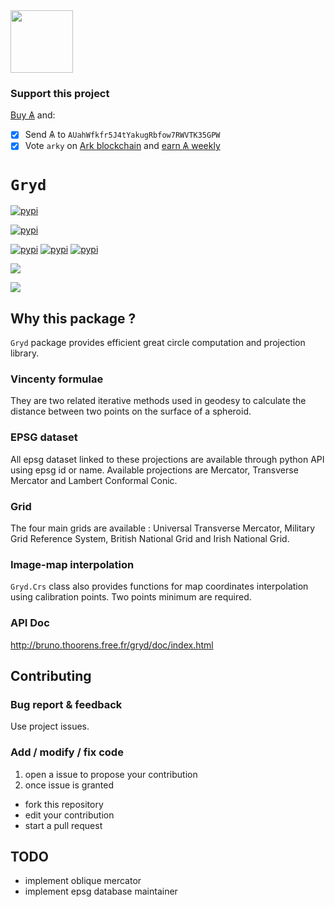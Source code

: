 <img src="http://bruno.thoorens.free.fr/img/gryd.png" height="100px" />

### Support this project

[Buy &#1126;](https://bittrex.com/Account/Register?referralCode=NW5-DQO-QMT) and:
  * [X] Send &#1126; to `AUahWfkfr5J4tYakugRbfow7RWVTK35GPW`
  * [X] Vote `arky` on [Ark blockchain](https://explorer.ark.io) and [earn &#1126; weekly](http://dpos.arky-delegate.info/arky)

# `Gryd`
[![pypi](https://img.shields.io/pypi/l/Gryd.svg?style=flat-square)](http://bruno.thoorens.free.fr/licences/gryd.html)

[![pypi](https://img.shields.io/pypi/pyversions/Gryd.svg?style=flat-square)](https://pypi.python.org/pypi/Gryd)

[![pypi](https://img.shields.io/pypi/v/Gryd.svg?style=flat-square)](https://pypi.python.org/pypi/Gryd)
[![pypi](https://img.shields.io/pypi/dm/Gryd.svg?style=flat-square)](https://pypi.python.org/pypi/Gryd)
[![pypi](https://img.shields.io/badge/wheel-yes-brightgreen.svg?style=flat-square)](https://pypi.python.org/pypi/Gryd)

[<img src="https://assets.gratipay.com/gratipay.svg?etag=3tGiSB5Uw_0-oWiLLxAqpQ~~" />](https://gratipay.com/Gryd)

[![](http://img.shields.io/gratipay/user/b_py.svg?style=flat-square)](https://gratipay.com/~b_py)

## Why this package ?
`Gryd` package provides efficient great circle computation and projection library.

### Vincenty formulae
They are two related iterative methods used in geodesy to calculate
the distance between two points on the surface of a spheroid.

### EPSG dataset
All epsg dataset linked to these projections are available through
python API using epsg id or name. Available projections are Mercator,
Transverse Mercator and Lambert Conformal Conic. 

### Grid
The four main grids are available : Universal Transverse Mercator,
Military Grid Reference System, British National Grid and Irish
National Grid.

### Image-map interpolation

`Gryd.Crs` class also provides functions for map coordinates
interpolation using calibration points. Two points minimum are
required.

### API Doc
http://bruno.thoorens.free.fr/gryd/doc/index.html

## Contributing
### Bug report & feedback
Use project issues.

### Add / modify / fix code
1. open a issue to propose your contribution
2. once issue is granted
  + fork this repository
  + edit your contribution
  + start a pull request

## TODO
+ implement oblique mercator
+ implement epsg database maintainer
